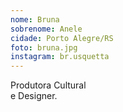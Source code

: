 ```yaml
---
nome: Bruna
sobrenome: Anele
cidade: Porto Alegre/RS
foto: bruna.jpg
instagram: br.usquetta
---
```

Produtora Cultural<br/>e Designer.
